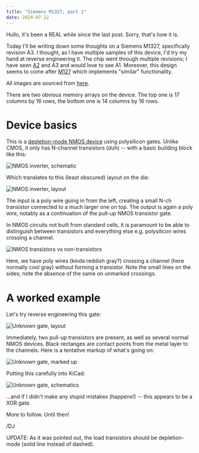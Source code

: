 ```yaml
---
title: "Siemens M1327, part 1"
date: 2024-07-22
---
```


Hullo, it's been a REAL while since the last post. Sorry, that's how it is.

Today I'll be writing down some thoughts on a Siemens M1327, specifically revision A3. I thought, as I have multiple samples of this device, I'd try my hand at reverse engineering it. The chip went through multiple revisions; I have seen [A2](https://siliconpr0n.org/archive/doku.php?id=infosecdj:siemens:m1327a2) and A3 and would love to see A1. Moreover, this design seems to come after [M127](https://siliconpr0n.org/archive/doku.php?id=infosecdj:siemens:m127-c2) which implements "similar" functionality.

All images are sourced from [here](https://siliconpr0n.org/archive/doku.php?id=infosecdj:siemens:m1327a3).

There are two obvious memory arrays on the device. The top one is 17 columns by 16 rows, the bottom one is 14 columns by 16 rows. 

# Device basics

This is a [depletion-mode NMOS device](https://en.wikipedia.org/wiki/Depletion-load_NMOS_logic) using polysilicon gates. Unlike CMOS, it only has N-channel transistors (duh) -- with a basic building block like this:

![NMOS inverter, schematic](/blarg/assets/20240722/nmos-inverter-sch.png)

Which translates to this (least obscured) layout on the die:

![NMOS inverter, layout](/blarg/assets/20240722/nmos-inverter-layout.jpg)

The input is a poly wire going in from the left, creating a small N-ch transistor connected to a much larger one on top. The output is again a poly wire, notably as a continuation of the pull-up NMOS transistor gate.

In NMOS circuits not built from standard cells, it is paramount to be able to distinguish between transistors and everything else e.g. polysilicon wires crossing a channel.

![NMOS transistors vs non-transistors](/blarg/assets/20240722/nmos-poly-crossing.jpg)

Here, we have poly wires (kinda reddish gray?) crossing a channel (here normally cool gray) without forming a transistor. Note the small lines on the sides; note the absence of the same on unmarked crossings.

# A worked example

Let's try reverse engineering this gate:

![Unknown gate, layout](/blarg/assets/20240722/funny-gate.jpg)

Immediately, two pull-up transistors are present, as well as several normal NMOS devices. Black rectanges are contact points from the metal layer to the channels. Here is a tentative markup of what's going on:

![Unknown gate, marked up](/blarg/assets/20240722/funny-gate-marked.jpg)

Putting this carefully into KiCad:

![Unknown gate, schematics](/blarg/assets/20240722/funny-gate-sch.png)

...and if I didn't make any stupid mistakes (happens!) -- this appears to be a XOR gate.

More to follow. Until then!

/DJ

UPDATE: As it was pointed out, the load transistors should be depletion-mode (solid line instead of dashed).
